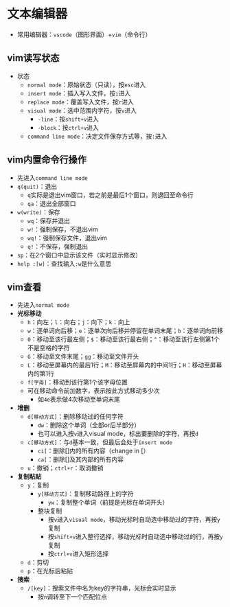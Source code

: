# 文本编辑器

- 常用编辑器：`vscode`（图形界面）+`vim`（命令行）

## vim读写状态

- 状态
  - `normal mode`：原始状态（只读），按`esc`进入
  - `insert mode`：插入写入文件，按`i`进入
  - `replace mode`：覆盖写入文件，按`r`进入
  - `visual mode`：选中范围内字符，按`v`进入
    - `-line`：按`shift+v`进入
    - `-block`：按`ctrl+v`进入
  - `command line mode`：决定文件保存方式等，按`:`进入

## vim内置命令行操作

- 先进入`command line mode`
- `q(quit)`：退出
  - `q`实际是退出vim窗口，若之前是最后1个窗口，则退回至命令行
  - `qa`：退出全部窗口
- `w(write)`：保存
  - `wq`：保存并退出
  - `w!`：强制保存，不退出vim
  - `wq!`：强制保存文件，退出vim
  - `q!`：不保存，强制退出
- `sp`：在2个窗口中显示该文件（实时显示修改）
- `help :[w]`：查找输入`:w`是什么意思

## vim查看

- 先进入`normal mode`
- **光标移动**
  - `h`：向左；`l`：向右；`j`：向下；`k`：向上
  - `w`：逐单词向后移；`e`：逐单次向后移并停留在单词末尾；`b`：逐单词向前移
  - `0`：移动至该行最左侧；`$`：移动至该行最右侧；`^`：移动至该行左侧第1个不是空格的字符
  - `G`：移动至文件末尾；`gg`：移动至文件开头
  - `L`：移动至屏幕内的最后1行；`M`：移动至屏幕内的中间1行；`H`：移动至屏幕内的第1行
  - `f[字母]`：移动到该行第1个该字母位置
  - 可在移动命令前加数字，表示按此方式移动多少次
    - 如`4e`表示做4次移动至单词末尾
- **增删**
  - `d[移动方式]`：删除移动过的任何字符
    - `dw`：删除这个单词（全部or后半部分）
    - 也可以进入按`v`进入visual mode，标出要删除的字符，再按`d`
  - `c[移动方式]`：与`d`基本一致，但最后会处于`insert mode`
    - `ci[`：删除[]内的所有内容（change in [）
    - `ca[`：删除[]及其内部的所有内容
  - `u`：撤销；`ctrl+r`：取消撤销
- **复制粘贴**
  - `y`：复制
    - `y[移动方式]`：复制移动路径上的字符
      - `yw`：复制整个单词（前提是光标在单词开头）
    - 整块复制
      - 按`v`进入`visual mode`，移动光标时自动选中移动过的字符，再按`y`复制
      - 按`shift+v`进入整行选择，移动光标时自动选中移动过的行，再按`y`复制
      - 按`ctrl+v`进入矩形选择
  - `d`：剪切
  - `p`：在光标后粘贴
- **搜索**
  - `/[key]`：搜索文件中名为key的字符串，光标会实时显示
    - 按`n`调转至下一个匹配位点
